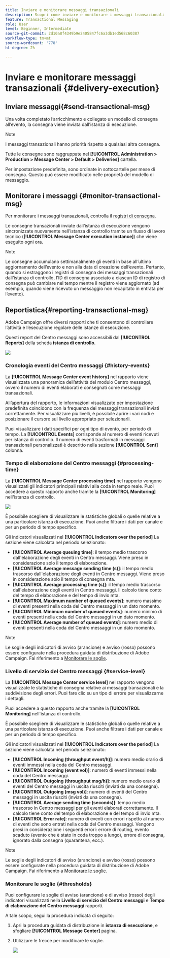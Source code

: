 ```yaml
---
title: Inviare e monitorare messaggi transazionali
description: Scopri come inviare e monitorare i messaggi transazionali
feature: Transactional Messaging
role: User
level: Beginner, Intermediate
source-git-commit: 2d10a8f4349b9e2405847fc6a3db1ed568c60387
workflow-type: tm+mt
source-wordcount: '778'
ht-degree: 2%

---
```



# Inviare e monitorare messaggi transazionali {#delivery-execution}

## Inviare messaggi{#send-transactional-msg}

Una volta completato l’arricchimento e collegato un modello di consegna all’evento, la consegna viene inviata dall’istanza di esecuzione.

>[!NOTE]
>
>I messaggi transazionali hanno priorità rispetto a qualsiasi altra consegna.

Tutte le consegne sono raggruppate nel **[!UICONTROL Administration > Production > Message Center > Default > Deliveries]** cartella.

Per impostazione predefinita, sono ordinate in sottocartelle per mese di consegna. Questo può essere modificato nelle proprietà del modello di messaggio.

## Monitorare i messaggi {#monitor-transactional-msg}

Per monitorare i messaggi transazionali, controlla il [registri di consegna](send.md).

Le consegne transazionali inviate dall’istanza di esecuzione vengono sincronizzate nuovamente nell’istanza di controllo tramite un flusso di lavoro tecnico (**[!UICONTROL Message Center execution instance]**) che viene eseguito ogni ora.

>[!NOTE]
>
>Le consegne accumulano settimanalmente gli eventi in base all’ultimo aggiornamento dell’evento e non alla data di creazione dell’evento. Pertanto, quando si estraggono i registri di consegna dei messaggi transazionali dall’istanza di controllo, l’ID di consegna associato a ciascun ID di registro di consegna può cambiare nel tempo mentre il registro viene aggiornato (ad esempio, quando viene ricevuto un messaggio non recapitato in entrata per l’evento).

<!--
To monitor the activity and running of the execution instance(s), see [Transactional messaging reports](transactional-messaging-reports.md).-->

## Reportistica{#reporting-transactional-msg}

Adobe Campaign offre diversi rapporti che ti consentono di controllare l’attività e l’esecuzione regolare delle istanze di esecuzione.

Questi report del Centro messaggi sono accessibili dal **[!UICONTROL Reports]** della scheda **istanza di controllo**.

![](assets/mc-reports.png)

### Cronologia eventi del Centro messaggi {#history-events}

La **[!UICONTROL Message Center event history]** nel rapporto viene visualizzata una panoramica dell’attività del modulo Centro messaggi, ovvero il numero di eventi elaborati e consegnati come messaggi transazionali.

All’apertura del rapporto, le informazioni visualizzate per impostazione predefinita coincidono con la frequenza dei messaggi transazionali inviati correttamente. Per visualizzare più livelli, è possibile aprire i vari nodi e posizionare il cursore sul livello appropriato per selezionarli.

Puoi visualizzare i dati specifici per ogni tipo di evento, per periodo di tempo. La **[!UICONTROL Events]** corrisponde al numero di eventi ricevuti per istanza di controllo. Il numero di eventi trasformati in messaggi transazionali personalizzati è descritto nella sezione **[!UICONTROL Sent]** colonna.


### Tempo di elaborazione del Centro messaggi {#processing-time}

La **[!UICONTROL Message Center processing time]** nel rapporto vengono visualizzati gli indicatori principali relativi alla coda in tempo reale. Puoi accedere a questo rapporto anche tramite la **[!UICONTROL Monitoring]** nell&#39;istanza di controllo.

![](assets/mc-processing-time-report.png)

È possibile scegliere di visualizzare le statistiche globali o quelle relative a una particolare istanza di esecuzione. Puoi anche filtrare i dati per canale e per un periodo di tempo specifico.

Gli indicatori visualizzati nel **[!UICONTROL Indicators over the period]** La sezione viene calcolata nel periodo selezionato:

* **[!UICONTROL Average queuing time]**: il tempo medio trascorso dall&#39;elaborazione degli eventi in Centro messaggi. Viene preso in considerazione solo il tempo di elaborazione.
* **[!UICONTROL Average message sending time (s)]**: il tempo medio trascorso dall&#39;elaborazione degli eventi in Centro messaggi. Viene preso in considerazione solo il tempo di consegna mta.
* **[!UICONTROL Average processing time (s)]**: il tempo medio trascorso dall&#39;elaborazione degli eventi in Centro messaggi. Il calcolo tiene conto del tempo di elaborazione e del tempo di invio mta.
* **[!UICONTROL Maximum number of queued events]**: numero massimo di eventi presenti nella coda del Centro messaggi in un dato momento.
* **[!UICONTROL Minimum number of queued events]**: numero minimo di eventi presenti nella coda del Centro messaggi in un dato momento.
* **[!UICONTROL Average number of queued events]**: numero medio di eventi presenti nella coda del Centro messaggi in un dato momento.

>[!NOTE]
>
>Le soglie degli indicatori di avviso (arancione) e avviso (rosso) possono essere configurate nella procedura guidata di distribuzione di Adobe Campaign. Fai riferimento a [Monitorare le soglie](#thresholds).



### Livello di servizio del Centro messaggi {#service-level}

La **[!UICONTROL Message Center service level]** nel rapporto vengono visualizzate le statistiche di consegna relative ai messaggi transazionali e la suddivisione degli errori. Puoi fare clic su un tipo di errore per visualizzarne i dettagli.

Puoi accedere a questo rapporto anche tramite la **[!UICONTROL Monitoring]** nell&#39;istanza di controllo.

È possibile scegliere di visualizzare le statistiche globali o quelle relative a una particolare istanza di esecuzione. Puoi anche filtrare i dati per canale e per un periodo di tempo specifico.

Gli indicatori visualizzati nel **[!UICONTROL Indicators over the period]** La sezione viene calcolata nel periodo selezionato:

* **[!UICONTROL Incoming (throughput event/h)]**: numero medio orario di eventi immessi nella coda del Centro messaggi.
* **[!UICONTROL Incoming (event vol)]**: numero di eventi immessi nella coda del Centro messaggi.
* **[!UICONTROL Outgoing (throughput msg/h)]**: numero medio orario di eventi del Centro messaggi in uscita riusciti (inviati da una consegna).
* **[!UICONTROL Outgoing (msg vol)]**: numero di eventi del Centro messaggi in uscita riusciti (inviati da una consegna).
* **[!UICONTROL Average sending time (seconds)]**: tempo medio trascorso in Centro messaggi per gli eventi elaborati correttamente. Il calcolo tiene conto del tempo di elaborazione e del tempo di invio mta.
* **[!UICONTROL Error rate]**: numero di eventi con errori rispetto al numero di eventi che sono entrati nella coda del Centro messaggi. Vengono presi in considerazione i seguenti errori: errore di routing, evento scaduto (evento che è stato in coda troppo a lungo), errore di consegna, ignorato dalla consegna (quarantena, ecc.).

>[!NOTE]
>
>Le soglie degli indicatori di avviso (arancione) e avviso (rosso) possono essere configurate nella procedura guidata di distribuzione di Adobe Campaign. Fai riferimento a [Monitorare le soglie](#thresholds).

### Monitorare le soglie {#thresholds}

Puoi configurare le soglie di avviso (arancione) e di avviso (rosso) degli indicatori visualizzati nella **Livello di servizio del Centro messaggi** e **Tempo di elaborazione del Centro messaggi** rapporti.

A tale scopo, segui la procedura indicata di seguito:

1. Apri la procedura guidata di distribuzione in **istanza di esecuzione**, e sfogliare **[!UICONTROL Message Center]** pagina.
1. Utilizzare le frecce per modificare le soglie.

   ![](assets/mc-thresholds.png)

